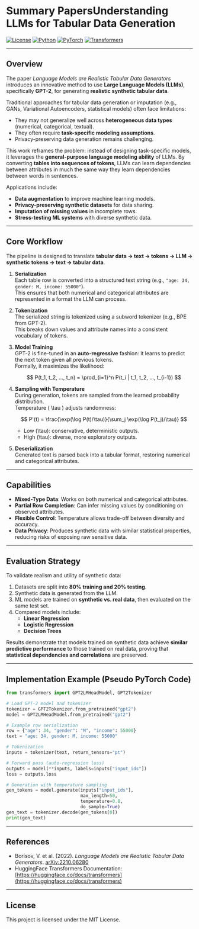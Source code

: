 # Summary PapersUnderstanding LLMs for Tabular Data Generation

[![License](https://img.shields.io/badge/License-MIT-green.svg)](https://opensource.org/licenses/MIT) [![Python](https://img.shields.io/badge/Python-3.8+-3776AB.svg?logo=python&logoColor=white)](https://www.python.org/) [![PyTorch](https://img.shields.io/badge/PyTorch-1.12+-EE4C2C.svg)](https://pytorch.org/) [![Transformers](https://img.shields.io/badge/HuggingFace-Transformers-yellow.svg)](https://huggingface.co/docs/transformers)

---

## Overview

The paper *Language Models are Realistic Tabular Data Generators* introduces an innovative method to use **Large Language Models (LLMs)**, specifically **GPT-2**, for generating **realistic synthetic tabular data**.  

Traditional approaches for tabular data generation or imputation (e.g., GANs, Variational Autoencoders, statistical models) often face limitations:
- They may not generalize well across **heterogeneous data types** (numerical, categorical, textual).  
- They often require **task-specific modeling assumptions**.  
- Privacy-preserving data generation remains challenging.  

This work reframes the problem: instead of designing task-specific models, it leverages the **general-purpose language modeling ability** of LLMs. By converting **tables into sequences of tokens**, LLMs can learn dependencies between attributes in much the same way they learn dependencies between words in sentences.  

Applications include:
- **Data augmentation** to improve machine learning models.  
- **Privacy-preserving synthetic datasets** for data sharing.  
- **Imputation of missing values** in incomplete rows.  
- **Stress-testing ML systems** with diverse synthetic data.  

---

## Core Workflow

The pipeline is designed to translate **tabular data → text → tokens → LLM → synthetic tokens → text → tabular data**.

1. **Serialization**  
   Each table row is converted into a structured text string (e.g., `"age: 34, gender: M, income: 55000"`).  
   This ensures that both numerical and categorical attributes are represented in a format the LLM can process.  

2. **Tokenization**  
   The serialized string is tokenized using a subword tokenizer (e.g., BPE from GPT-2).  
   This breaks down values and attribute names into a consistent vocabulary of tokens.  

3. **Model Training**  
   GPT-2 is fine-tuned in an **auto-regressive** fashion: it learns to predict the next token given all previous tokens.  
   Formally, it maximizes the likelihood:  

   $$
   P(t_1, t_2, ..., t_n) = \prod_{i=1}^n P(t_i | t_1, t_2, ..., t_{i-1})
   $$

4. **Sampling with Temperature**  
   During generation, tokens are sampled from the learned probability distribution.  
   Temperature \( \tau \) adjusts randomness:  

   $$
   P'(t) = \frac{\exp(\log P(t)/\tau)}{\sum_j \exp(\log P(t_j)/\tau)}
   $$

   - Low \(\tau\): conservative, deterministic outputs.  
   - High \(\tau\): diverse, more exploratory outputs.  

5. **Deserialization**  
   Generated text is parsed back into a tabular format, restoring numerical and categorical attributes.  

---

## Capabilities

- **Mixed-Type Data**: Works on both numerical and categorical attributes.  
- **Partial Row Completion**: Can infer missing values by conditioning on observed attributes.  
- **Flexible Control**: Temperature allows trade-off between diversity and accuracy.  
- **Data Privacy**: Produces synthetic data with similar statistical properties, reducing risks of exposing raw sensitive data.  

---

## Evaluation Strategy

To validate realism and utility of synthetic data:

1. Datasets are split into **80% training and 20% testing**.  
2. Synthetic data is generated from the LLM.  
3. ML models are trained on **synthetic vs. real data**, then evaluated on the same test set.  
4. Compared models include:  
   - **Linear Regression**  
   - **Logistic Regression**  
   - **Decision Trees**  

Results demonstrate that models trained on synthetic data achieve **similar predictive performance** to those trained on real data, proving that **statistical dependencies and correlations** are preserved.  

---

## Implementation Example (Pseudo PyTorch Code)

```python
from transformers import GPT2LMHeadModel, GPT2Tokenizer

# Load GPT-2 model and tokenizer
tokenizer = GPT2Tokenizer.from_pretrained("gpt2")
model = GPT2LMHeadModel.from_pretrained("gpt2")

# Example row serialization
row = {"age": 34, "gender": "M", "income": 55000}
text = "age: 34, gender: M, income: 55000"

# Tokenization
inputs = tokenizer(text, return_tensors="pt")

# Forward pass (auto-regression loss)
outputs = model(**inputs, labels=inputs["input_ids"])
loss = outputs.loss

# Generation with temperature sampling
gen_tokens = model.generate(inputs["input_ids"],
                            max_length=50,
                            temperature=0.8,
                            do_sample=True)
gen_text = tokenizer.decode(gen_tokens[0])
print(gen_text)
```


---

## References

* Borisov, V. et al. (2022). *Language Models are Realistic Tabular Data Generators*. [arXiv:2210.06280](https://arxiv.org/abs/2210.06280)  
* HuggingFace Transformers Documentation: [https://huggingface.co/docs/transformers](https://huggingface.co/docs/transformers)  

---

## License

This project is licensed under the MIT License.
